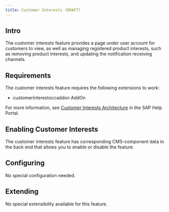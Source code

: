 ```yaml
---
title: Customer Interests (DRAFT)
---
```


## Intro

The customer interests feature provides a page under user account for customers to view, as well as managing registered product interests, such as removing product interests, and updating the notification receiving channels. 

## Requirements

The customer interests feature requires the following extensions to work:

- customerinterestoccaddon AddOn

For more information, see [Customer Interests Architecture](https://help.sap.com/viewer/4c33bf189ab9409e84e589295c36d96e/1905/en-US/f096456e586c44a29bd833a88536855a.html) in the SAP Help Portal.

## Enabling Customer Interests

The customer interests feature has corresponding CMS-component data in the back end that allows you to enable or disable the feature.


## Configuring

No special configuration needed.


## Extending

No special extensibility available for this feature.
